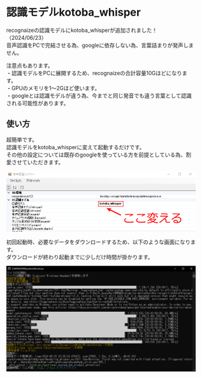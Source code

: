# 認識モデルkotoba_whisper

recognaizeの認識モデルにkotoba_whisperが追加されました！（2024/06/23）  
音声認識をPCで完結させる為、googleに依存しない為、言葉詰まりが発声しません。  

注意点もあります。  
・認識モデルをPCに展開するため、recognaizeの合計容量10Gほどになります。  
・GPUのメモリを1～2Gほど使います。  
・googleとは認識モデルが違う為、今までと同じ発音でも違う言葉として認識される可能性があります。

## 使い方
超簡単です。  
認識モデルをkotoba_whisperに変えて起動するだけです。  
その他の設定については既存のgoogleを使っている方を前提としている為、割愛させていただきます。  

![_](assets/kotobawhisper_01.png)

初回起動時、必要なデータをダウンロードするため、以下のような画面になります。  
ダウンロードが終わり起動までに少しだけ時間が掛かります。  

![_](assets/kotobawhisper_02.png)


